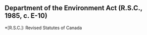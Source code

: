 ## Department of the Environment Act (R.S.C., 1985, c. E-10)
  *[R.S.C.]: Revised Statutes of Canada
